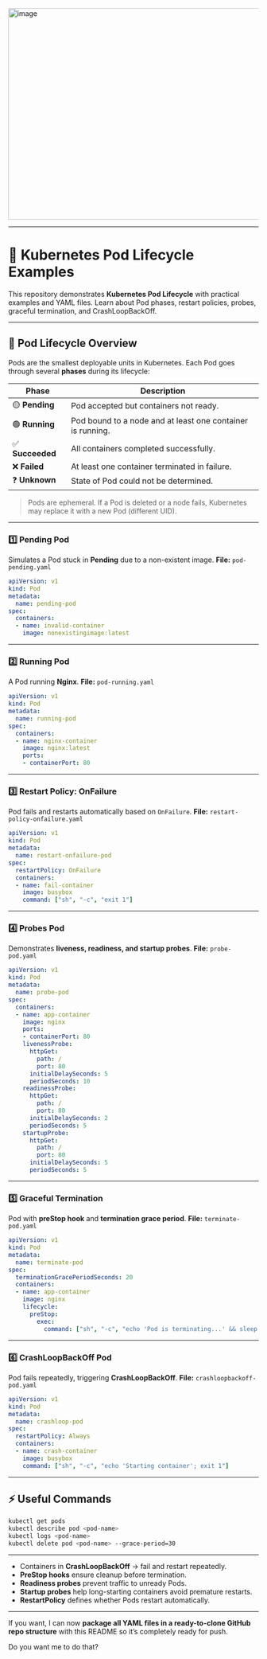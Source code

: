   <img width="633" height="425" alt="image" src="https://github.com/user-attachments/assets/2707f7c6-a91c-4740-a914-ccd6cac64a5a" />

---

# 🐳 Kubernetes Pod Lifecycle Examples

This repository demonstrates **Kubernetes Pod Lifecycle** with practical examples and YAML files. Learn about Pod phases, restart policies, probes, graceful termination, and CrashLoopBackOff.

---

## 📌 Pod Lifecycle Overview

Pods are the smallest deployable units in Kubernetes. Each Pod goes through several **phases** during its lifecycle:

| Phase           | Description                                                |
| --------------- | ---------------------------------------------------------- |
| 🟡 **Pending**  | Pod accepted but containers not ready.                     |
| 🟢 **Running**  | Pod bound to a node and at least one container is running. |
| ✅ **Succeeded** | All containers completed successfully.                     |
| ❌ **Failed**    | At least one container terminated in failure.              |
| ❓ **Unknown**   | State of Pod could not be determined.                      |

> Pods are ephemeral. If a Pod is deleted or a node fails, Kubernetes may replace it with a new Pod (different UID).

---


### 1️⃣ Pending Pod

Simulates a Pod stuck in **Pending** due to a non-existent image.
**File:** `pod-pending.yaml`

```yaml
apiVersion: v1
kind: Pod
metadata:
  name: pending-pod
spec:
  containers:
  - name: invalid-container
    image: nonexistingimage:latest
```

---

### 2️⃣ Running Pod

A Pod running **Nginx**.
**File:** `pod-running.yaml`

```yaml
apiVersion: v1
kind: Pod
metadata:
  name: running-pod
spec:
  containers:
  - name: nginx-container
    image: nginx:latest
    ports:
    - containerPort: 80
```

---

### 3️⃣ Restart Policy: OnFailure

Pod fails and restarts automatically based on `OnFailure`.
**File:** `restart-policy-onfailure.yaml`

```yaml
apiVersion: v1
kind: Pod
metadata:
  name: restart-onfailure-pod
spec:
  restartPolicy: OnFailure
  containers:
  - name: fail-container
    image: busybox
    command: ["sh", "-c", "exit 1"]
```

---

### 4️⃣ Probes Pod

Demonstrates **liveness, readiness, and startup probes**.
**File:** `probe-pod.yaml`

```yaml
apiVersion: v1
kind: Pod
metadata:
  name: probe-pod
spec:
  containers:
  - name: app-container
    image: nginx
    ports:
    - containerPort: 80
    livenessProbe:
      httpGet:
        path: /
        port: 80
      initialDelaySeconds: 5
      periodSeconds: 10
    readinessProbe:
      httpGet:
        path: /
        port: 80
      initialDelaySeconds: 2
      periodSeconds: 5
    startupProbe:
      httpGet:
        path: /
        port: 80
      initialDelaySeconds: 5
      periodSeconds: 5
```

---

### 5️⃣ Graceful Termination

Pod with **preStop hook** and **termination grace period**.
**File:** `terminate-pod.yaml`

```yaml
apiVersion: v1
kind: Pod
metadata:
  name: terminate-pod
spec:
  terminationGracePeriodSeconds: 20
  containers:
  - name: app-container
    image: nginx
    lifecycle:
      preStop:
        exec:
          command: ["sh", "-c", "echo 'Pod is terminating...' && sleep 10"]
```

---

### 6️⃣ CrashLoopBackOff Pod

Pod fails repeatedly, triggering **CrashLoopBackOff**.
**File:** `crashloopbackoff-pod.yaml`

```yaml
apiVersion: v1
kind: Pod
metadata:
  name: crashloop-pod
spec:
  restartPolicy: Always
  containers:
  - name: crash-container
    image: busybox
    command: ["sh", "-c", "echo 'Starting container'; exit 1"]
```

---

## ⚡ Useful Commands

```bash
kubectl get pods
kubectl describe pod <pod-name>
kubectl logs <pod-name>
kubectl delete pod <pod-name> --grace-period=30
```

---

* Containers in **CrashLoopBackOff** → fail and restart repeatedly.
* **PreStop hooks** ensure cleanup before termination.
* **Readiness probes** prevent traffic to unready Pods.
* **Startup probes** help long-starting containers avoid premature restarts.
* **RestartPolicy** defines whether Pods restart automatically.

---


If you want, I can now **package all YAML files in a ready-to-clone GitHub repo structure** with this README so it’s completely ready for push.

Do you want me to do that?
